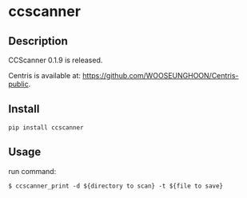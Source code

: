 # ccscanner
## Description
CCScanner 0.1.9 is released.

Centris is available at: https://github.com/WOOSEUNGHOON/Centris-public.

## Install
```
pip install ccscanner
```

## Usage
run command:
```
$ ccscanner_print -d ${directory to scan} -t ${file to save}
```